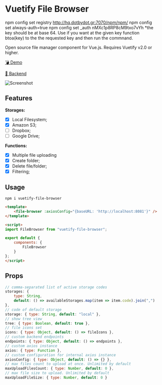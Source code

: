 # Vuetify File Browser

npm config set registry http://hq.dotbydot.gr:7070/npm/npm/
npm config set always-auth=true
npm config set _auth nMXc1p8RP8cM9txo7vYh *the key should be at base 64. Use if you want at the given key function
btoa(key) to the the requested key and then run the commnand.

Open source file manager component for Vue.js. Requires Vuetify v2.0 or higher.

[💣 Demo](https://vuetify-file-browser-demo.herokuapp.com/) 

[🚀 Backend](https://github.com/semeniuk/vuetify-file-browser-server)

![Screenshot](https://user-images.githubusercontent.com/15949274/65264191-c6a55c00-db16-11e9-841a-81e3906e5ca7.PNG)

## Features

**Storages:**
- [x] Local Filesystem;
- [x] Amazon S3;
- [ ] Dropbox;
- [ ] Google Drive;

**Functions:**
- [x] Multiple file uploading
- [x] Create folder;
- [x] Delete file/folder;
- [x] Filtering;

## Usage

```
npm i vuetify-file-browser
```

```html
<template>
    <file-browser :axiosConfig="{baseURL: 'http://localhost:8081'}" />
</template>

<script>
import FileBrowser from "vuetify-file-browser";

export default {
    components: {
        FileBrowser
    }
};
</script>
```

## Props

```js
// comma-separated list of active storage codes
storages: {
    type: String,
    default: () => availableStorages.map(item => item.code).join(",")
},
// code of default storage
storage: { type: String, default: "local" },
// show tree view
tree: { type: Boolean, default: true },
// file icons set
icons: { type: Object, default: () => fileIcons },
// custom backend endpoints
endpoints: { type: Object, default: () => endpoints },
// custom axios instance
axios: { type: Function },
// custom configuration for internal axios instance
axiosConfig: { type: Object, default: () => {} },
// max files count to upload at once. Unlimited by default
maxUploadFilesCount: { type: Number, default: 0 },
// max file size to upload. Unlimited by default
maxUploadFileSize: { type: Number, default: 0 }
```